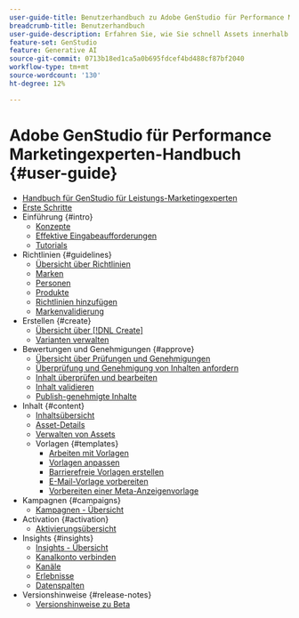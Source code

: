 ```yaml
---
user-guide-title: Benutzerhandbuch zu Adobe GenStudio für Performance Marketingexperten
breadcrumb-title: Benutzerhandbuch
user-guide-description: Erfahren Sie, wie Sie schnell Assets innerhalb der Marke finden und generieren, Varianten erstellen und Erlebnisse basierend auf Einblicken in die Inhaltsleistung in Echtzeit optimieren können.
feature-set: GenStudio
feature: Generative AI
source-git-commit: 0713b18ed1ca5a0b695fdcef4bd488cf87bf2040
workflow-type: tm+mt
source-wordcount: '130'
ht-degree: 12%

---
```



# Adobe GenStudio für Performance Marketingexperten-Handbuch {#user-guide}

+ [Handbuch für GenStudio für Leistungs-Marketingexperten](home.md)
+ [Erste Schritte](get-started.md)
+ Einführung {#intro}
   + [Konzepte](concepts.md)
   + [Effektive Eingabeaufforderungen](effective-prompts.md)
   + [Tutorials](https://experienceleague.adobe.com/docs/genstudio/learning/tutorials.html)
+ Richtlinien {#guidelines}
   + [Übersicht über Richtlinien](guidelines/overview.md)
   + [Marken](guidelines/brands.md)
   + [Personen](guidelines/personas.md)
   + [Produkte](guidelines/products.md)
   + [Richtlinien hinzufügen](guidelines/add-guidelines.md)
   + [Markenvalidierung](guidelines/brand-validation.md)
+ Erstellen {#create}
   + [Übersicht über [!DNL Create]](create/overview.md)
   + [Varianten verwalten](create/manage-variants.md)
+ Bewertungen und Genehmigungen {#approve}
   + [Übersicht über Prüfungen und Genehmigungen](approvals/overview.md)
   + [Überprüfung und Genehmigung von Inhalten anfordern](approvals/request-review.md)
   + [Inhalt überprüfen und bearbeiten](approvals/review-and-edit.md)
   + [Inhalt validieren](approvals/approve-content.md)
   + [Publish-genehmigte Inhalte](approvals/publish-content.md)
+ Inhalt {#content}
   + [Inhaltsübersicht](content/overview.md)
   + [Asset-Details](content/asset-details.md)
   + [Verwalten von Assets](content/manage-assets.md)
   + Vorlagen {#templates}
      + [Arbeiten mit Vorlagen](content/use-templates.md)
      + [Vorlagen anpassen](content/customize-template.md)
      + [Barrierefreie Vorlagen erstellen](content/accessibility-for-templates.md)
      + [E-Mail-Vorlage vorbereiten](content/email-template.md)
      + [Vorbereiten einer Meta-Anzeigenvorlage](content/meta-template.md)
+ Kampagnen {#campaigns}
   + [Kampagnen - Übersicht](campaigns/overview.md)
+ Activation {#activation}
   + [Aktivierungsübersicht](activation/overview.md)
+ Insights {#insights}
   + [Insights - Übersicht](insights/overview.md)
   + [Kanalkonto verbinden](insights/connect-channel.md)
   + [Kanäle](insights/channels.md)
   + [Erlebnisse](insights/experiences.md)
   + [Datenspalten](insights/data-columns.md)
+ Versionshinweise {#release-notes}
   + [Versionshinweise zu Beta](beta-release-notes.md)
